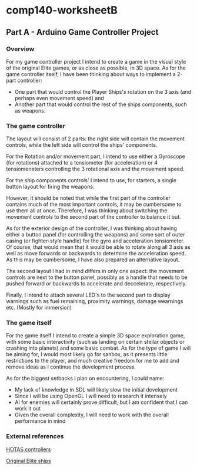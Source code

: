 # comp140-worksheetB

## Part A - Arduino Game Controller Project

### Overview

For my game controller project I intend to create a game in the visual style of the original Elite games, or as close as possible, in 3D space.
As for the game controller itself, I have been thinking about ways to implement a 2-part controller:
* One part that would control the Player Ships's rotation on the 3 axis (and perhaps even movement speed) and
* Another part that would control the rest of the ships components, such as weapons.

### The game controller

The layout will consist of 2 parts: the right side will contain the movement controls, while the left side will control the ships' components.

For the Rotation and/or movement part, I intend to use either a Gyroscope (for rotations) attached to a tensiometer (for acceleration) or 4 tensiomeneters controlling the 3 rotational axis and the movement speed.

For the ship components controls' I intend to use, for starters, a single button layout for firing the weapons.

However, it should be noted that while the first part of the controller contains much of the most important controls, it may be cumbersome to use them all at once. Therefore, I was thinking about switching the movement controls to the second part of the controller to balance it out.

As for the exterior design of the controller, I was thinking about having either a button panel (for controlling the weapons) and some sort of outer casing (or fighter-style handle) for the gyro and acceleration tensiometer. Of course, that would mean that it would be able to rotate along all 3 axis as well as move forwards or backwards to determine the acceleration speed. As this may be cumbersome, I have also prepared an alternative layout.

The second layout I had in mind differs in only one aspect: the movement controls are next to the button panel, possibly as a handle that needs to be pushed forward or backwards to accelerate and deccelerate, respectively.

Finally, I intend to attach several LED's to the second part to display warnings such as fuel remaining, proximity warnings, damage wearnings etc. (Mostly for immersion)

### The game itself

For the game itself I intend to create a simple 3D space exploration game, with some basic interactivity (such as landing on certain stellar objects or crashing into planets) and some basic combat. As for the type of game I will be aiming for, I would most likely go for sanbox, as it presents little restrictions to the player, and much creative freedom for me to add and remove ideas as I continue the development process. 

As for the biggest setbacks I plan on encountering, I could name:
* My lack of knowledge in SDL will likely slow the initial development
* Since I will be using OpenGL I will need to research it intensely
* AI for enemies will certainly prove difficult, but I am confident that I can work it out
* Given the overall complexity, I will need to work with the overall performance in mind

### External references

[HOTAS controllers](https://www.windowscentral.com/best-hotas-controllers-vr)

[Original Elite ships](https://www.c64-wiki.com/images/thumb/0/0b/EliteShipIdentificationChart.jpg/800px-EliteShipIdentificationChart.jpg)
